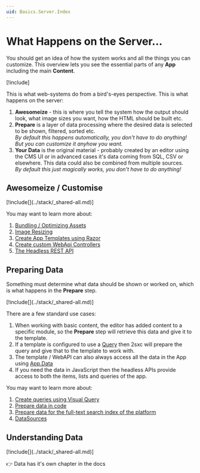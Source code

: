 ```yaml
---
uid: Basics.Server.Index
---
```


# What Happens on the Server...

You should get an idea of how the system works and all the things you can customize. This overview lets you see the essential parts of any **App** including the main **Content**. 

[!include[](~/basics/stack/_shared-float-summary.md)]
<style>.context-box-summary .server-all { visibility: visible; } </style>



This is what web-systems do from a bird's-eyes perspective. This is what happens on the server:

1. **Awesomeize** - this is where you tell the system how the output should look, what image sizes you want, how the HTML should be built etc. 
1. **Prepare** is a layer of data processing where the desired data is selected to be shown, filtered, sorted etc.  
    _By default this happens automatically, you don't have to do anything! But you can customize it anyhow you want._
1. **Your Data** is the original material - probably created by an editor using the CMS UI or in advanced cases it's data coming from SQL, CSV or elsewhere. This data could also be combined from multiple sources.  
    _By default this just magically works, you don't have to do anything!_

## Awesomeize / Customise

<div class="context-box-process" width="100%">
  [!include[](../stack/_shared-all.md)]
  <style>.context-box-process .process-all { visibility: visible; } </style>
</div>


You may want to learn more about:

1. [Bundling / Optimizing Assets](xref:Basics.Server.Assets.Optimization)
1. [Image Resizing](xref:Basics.ImageResizer.Index)
1. [Create App Templates using Razor](xref:NetCode.Index)
1. [Create custom WebApi Controllers](xref:WebApi.Custom.Index)
1. [The Headless REST API](xref:WebApi.Headless.Index)


## Preparing Data

Something must determine what data should be shown or worked on, which is what happens in the **Prepare** step. 

<div class="context-box-prepare" width="100%">
  [!include[](../stack/_shared-all.md)]
  <style>.context-box-prepare .prepare-all { visibility: visible; } </style>
</div>


There are a few standard use cases:

1. When working with basic content, the editor has added content to a specific module, so the **Prepare** step will retrieve this data and give it to the template. 
1. If a template is configured to use a [Query](xref:Basics.Query.Index) then 2sxc will prepare the query and give that to the template to work with. 
1. The template / WebAPI can also always access all the data in the App using [App.Data](xref:NetCode.DynamicCode.Objects.App.Data)
1. If you need the data in JavaScript then the headless APIs provide access to both the items, lists and queries of the app.

You may want to learn more about:

1. [Create queries using Visual Query](xref:Basics.Query.Index)
1. [Prepare data in code](xref:NetCode.Razor.CustomizeData)
1. [Prepare data for the full-text search index of the platform](xref:NetCode.Razor.CustomizeSearch)
1. [DataSources](xref:NetCode.DataSources.Index)


## Understanding Data

<div class="context-box-data" width="100%">
  [!include[](../stack/_shared-all.md)]
  <style>.context-box-data .data-all { visibility: visible; } </style>
</div>

👉 Data has it's own chapter in the docs [](xref:Basics.Data.Index)

